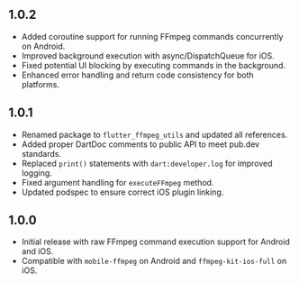 ## 1.0.2
- Added coroutine support for running FFmpeg commands concurrently on Android.
- Improved background execution with async/DispatchQueue for iOS.
- Fixed potential UI blocking by executing commands in the background.
- Enhanced error handling and return code consistency for both platforms.


## 1.0.1
- Renamed package to `flutter_ffmpeg_utils` and updated all references.
- Added proper DartDoc comments to public API to meet pub.dev standards.
- Replaced `print()` statements with `dart:developer.log` for improved logging.
- Fixed argument handling for `executeFFmpeg` method.
- Updated podspec to ensure correct iOS plugin linking.


## 1.0.0
- Initial release with raw FFmpeg command execution support for Android and iOS.
- Compatible with `mobile-ffmpeg` on Android and `ffmpeg-kit-ios-full` on iOS.